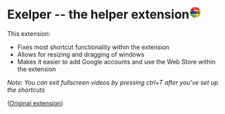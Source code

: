 <h1>Exelper -- the helper extension<img src="./icon.png" width="28px" height="28px"></img></h1>
This extension:

- Fixes most shortcut functionality within the extension
- Allows for resizing and dragging of windows
- Makes it easier to add Google accounts and use the Web Store within the extension

*Note: You can exit fullscreen videos by pressing ctrl+T after you've set up the shortcuts*


([Original extension](https://skiovox.com))
